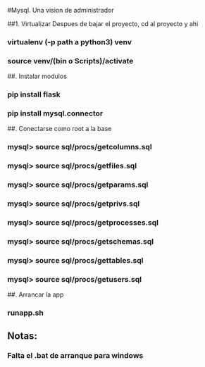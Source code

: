 #Mysql. Una vision de administrador

##1. Virtualizar
Despues de bajar el proyecto, cd al proyecto y ahi 
### virtualenv (-p path a python3) venv
### source venv/(bin o Scripts)/activate

##. Instalar modulos
### pip install flask
### pip install mysql.connector

##. Conectarse como root a la base
### mysql> source sql/procs/getcolumns.sql
### mysql> source sql/procs/getfiles.sql
### mysql> source sql/procs/getparams.sql
### mysql> source sql/procs/getprivs.sql
### mysql> source sql/procs/getprocesses.sql
### mysql> source sql/procs/getschemas.sql
### mysql> source sql/procs/gettables.sql
### mysql> source sql/procs/getusers.sql

##. Arrancar la app
### runapp.sh


## Notas:

### Falta el .bat de arranque para windows